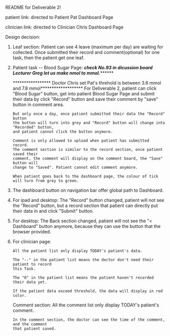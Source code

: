 README for Deliverable 2!

patient link: directed to Patient Pat Dashboard Page

clinician link: directed to Clinician Chris Dashboard Page

Design decision:
1. Leaf section: 
		 Patient can see 4 leave (maximum per day) are waiting for collected. Once submitted
		 their record and comment(optional) for one task, then the patient get one leaf.

2.  Patient task -- Blood Sugar Page:
	*****************check No.93 in dicussion board
					Lecturer Greg let us make nmol to mmol.***********************

	***************** Doctor Chris set Pat's threhold is between 3.6 mmol and 7.8 mmol*******************
		For Deliverable 2, patient can click "Blood Sugar" button, get into
		patient Blood Sugar Page and submit their data by click "Record" button
		and save their comment by "save" button in comment area. 

		But only once a day, once patient submitted their data the "Record" button
		the button will turn into grey and "Record" button will change into "Recorded" button, 
		and patient cannot click the button anymore.

	    Comment is only allowed to upload when patient has submitted record.
		The comment section is similar to the record section, once patient saved their
		comment, the comment will display on the comment board, the "Save" button will
		change to "Saved". Patient cannot edit comment anymore.

		When patient goes back to the dashboard page, the colour of tick will turn from grey to green.

3.  The dashboard button on navigation bar offer global path to Dashboard. 


4.  For ipad and desktop:
	The "Record" button changed, patient will not see the "Record" button, but
	a record section that patient can directly put their data in and click "Submit" button.


5.  For desktop:
	The Back section changed, patient will not see the "< Dashboard" button anymore,
	because they can use the button that the browser provided.


6.	For clinician page:

		All the patient list only display TODAY's patient's data.

		The "--" in the patient list means the doctor don't need their patient to record
		this Task. 

		The "0" in the patient list means the patient haven't recorded their data yet.

		If the patient data exceed threshold, the data will display in red color.


	Comment section:
		All the comment list only display TODAY's patient's comment.

		In the comment section, the doctor can see the time of the comment, and the comment
		that patient saved.